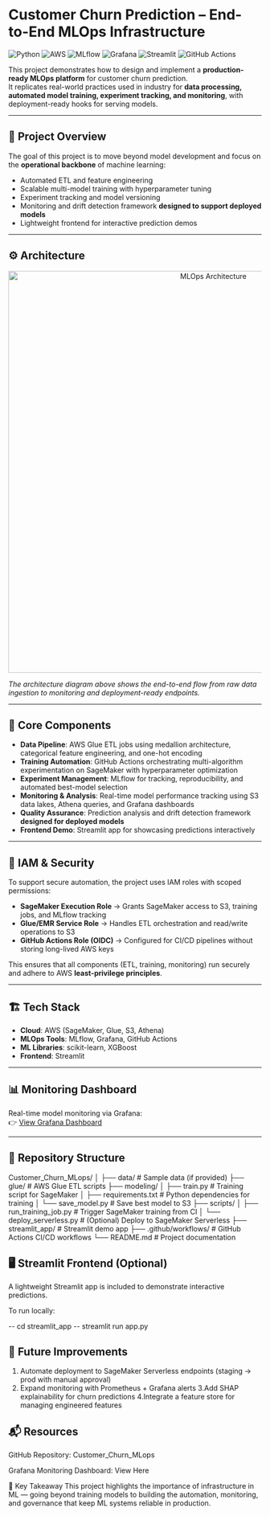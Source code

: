 # Customer Churn Prediction – End-to-End MLOps Infrastructure

![Python](https://img.shields.io/badge/Python-3.11-blue?logo=python)
![AWS](https://img.shields.io/badge/AWS-SageMaker%20%7C%20Glue%20%7C%20S3-orange?logo=amazon-aws)
![MLflow](https://img.shields.io/badge/MLflow-Experiment%20Tracking-blue?logo=mlflow)
![Grafana](https://img.shields.io/badge/Grafana-Monitoring-orange?logo=grafana)
![Streamlit](https://img.shields.io/badge/Streamlit-Frontend-red?logo=streamlit)
![GitHub Actions](https://img.shields.io/badge/GitHub%20Actions-CI%2FCD-black?logo=githubactions)

This project demonstrates how to design and implement a **production-ready MLOps platform** for customer churn prediction.  
It replicates real-world practices used in industry for **data processing, automated model training, experiment tracking, and monitoring**, with deployment-ready hooks for serving models.

---

## 🚀 Project Overview
The goal of this project is to move beyond model development and focus on the **operational backbone** of machine learning:
- Automated ETL and feature engineering  
- Scalable multi-model training with hyperparameter tuning  
- Experiment tracking and model versioning  
- Monitoring and drift detection framework **designed to support deployed models**  
- Lightweight frontend for interactive prediction demos  

---

## ⚙️ Architecture
<p align="center">
  <img src="architecture.png" alt="MLOps Architecture" width="800"/>
</p>

_The architecture diagram above shows the end-to-end flow from raw data ingestion to monitoring and deployment-ready endpoints._  

---

## 🔑 Core Components
- **Data Pipeline**: AWS Glue ETL jobs using medallion architecture, categorical feature engineering, and one-hot encoding  
- **Training Automation**: GitHub Actions orchestrating multi-algorithm experimentation on SageMaker with hyperparameter optimization  
- **Experiment Management**: MLflow for tracking, reproducibility, and automated best-model selection  
- **Monitoring & Analysis**: Real-time model performance tracking using S3 data lakes, Athena queries, and Grafana dashboards  
- **Quality Assurance**: Prediction analysis and drift detection framework **designed for deployed models**  
- **Frontend Demo**: Streamlit app for showcasing predictions interactively  

---

## 🔐 IAM & Security
To support secure automation, the project uses IAM roles with scoped permissions:
- **SageMaker Execution Role** → Grants SageMaker access to S3, training jobs, and MLflow tracking  
- **Glue/EMR Service Role** → Handles ETL orchestration and read/write operations to S3  
- **GitHub Actions Role (OIDC)** → Configured for CI/CD pipelines without storing long-lived AWS keys  

This ensures that all components (ETL, training, monitoring) run securely and adhere to AWS **least-privilege principles**.  

---

## 🏗️ Tech Stack
- **Cloud**: AWS (SageMaker, Glue, S3, Athena)  
- **MLOps Tools**: MLflow, Grafana, GitHub Actions  
- **ML Libraries**: scikit-learn, XGBoost  
- **Frontend**: Streamlit  

---

## 📊 Monitoring Dashboard
Real-time model monitoring via Grafana:  
👉 [View Grafana Dashboard](https://sankalp20487.grafana.net/d/438bb8a0-2468-462c-9bde-15719f249ad6/customerchurnmodelmonitoring?orgId=1&from=2025-08-22T04:00:00.500Z&to=2025-09-03T03:59:58.500Z&timezone=browser)

---

## 📂 Repository Structure

Customer_Churn_MLops/
│
├── data/                     # Sample data (if provided)
├── glue/                     # AWS Glue ETL scripts
├── modeling/
│   ├── train.py              # Training script for SageMaker
│   ├── requirements.txt      # Python dependencies for training
│   └── save_model.py         # Save best model to S3
├── scripts/
│   ├── run_training_job.py   # Trigger SageMaker training from CI
│   └── deploy_serverless.py  # (Optional) Deploy to SageMaker Serverless
├── streamlit_app/            # Streamlit demo app
├── .github/workflows/        # GitHub Actions CI/CD workflows
└── README.md                 # Project documentation

## 🖥️ Streamlit Frontend (Optional)
A lightweight Streamlit app is included to demonstrate interactive predictions.

To run locally:

-- cd streamlit_app
-- streamlit run app.py

## 🔮 Future Improvements

1. Automate deployment to SageMaker Serverless endpoints (staging → prod with manual approval)
2. Expand monitoring with Prometheus + Grafana alerts
3.Add SHAP explainability for churn predictions
4.Integrate a feature store for managing engineered features

## 📬 Resources
GitHub Repository: Customer_Churn_MLops

Grafana Monitoring Dashboard: View Here

📌 Key Takeaway
This project highlights the importance of infrastructure in ML — going beyond training models to building the automation, monitoring, and governance that keep ML systems reliable in production.
